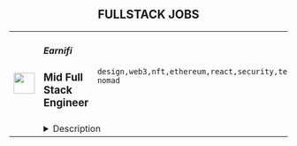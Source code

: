 <div align="center"><h2>FULLSTACK JOBS</h2></div><table><tr>
                <td width="100" height="100" rowspan="2">
                    <img src="https://remoteok.com/assets/img/jobs/eeb0fb56715252ef9829637b3ba1a0d71671520541.png" width="38px" height="auto">
                </td>
                <td width="300">
                    <h5>Earnifi</h5>
                    <h3>Mid Full Stack Engineer</h3>
                </td>
                <td width="300">
                    <code>design,web3,nft,ethereum,react,security,testing,test,ui,code,javascript,typescript,api,engineer,digital nomad</code>
                </td>
                <td width="200">
                <text>5 days ago</text>
                </td>
                <td width="100" rowspan="2">
                <a href="https://remoteOK.com/remote-jobs/remote-mid-full-stack-engineer-earnifi-166883" align="right" target="_blank">Apply</a>
                </td>
            </tr>
            <tr>
                <td colspan="3">
                <details><summary>Description</summary>
                <h3>Who is Earnifi?</h3>

<p>Earnifi is THE web3 notification platform. With airdrops, POAP tokens, ENS names, and NFT notifications going out to over 235,000 Ethereum addresses, Earnifi has brought over $150 million to everyday users since launching in February 2021.</p>

<p>Earnifi is fully remote and looking to work with folks who thrive in a distributed world across both time zones and language barriers. English fluency is required as well as time-change overlap with the United States.</p>

<p>From <a href="https://showcase.ethglobal.com/marketmake/claimable" rel="noopener noreferrer nofollow">the birth of Earnifi from EthGlobalâs hackathon</a>, Earnifi has been relentlessly focused on product and delivering value quickly. Earnifi is a small team that operates with very few meetings.</p>

<h3>Responsibilities</h3>

<ul>
        <li>Create and maintain the React + ExpressJS TypeScript codebases</li>
        <li>Rapidly implement functional UI elements from design mocks, with an eye toward performance and accessibility</li>
        <li>Create a unified component library for use across Earnifi products</li>
        <li>Create and maintain the private Earnifi TypeScript APIs</li>
        <li>Know when to create abstractions vs. one-off features</li>
        <li>Understand when and how to test with jest</li>
        <li>Ensure that components are functional, performant, and mobile-friendly</li>
</ul>

<h3>Requirements</h3>

<ul>
        <li>Please send your github link along with your resume</li>
        <li>At least 1 year of React experience</li>
        <li>At least 2 years of JavaScript or TypeScript experience</li>
        <li>Experience with caching, auth (JWT tokens), and cookies</li>
        <li>Prior experience working with REST backends in user-facing applications</li>
        <li>A desire to keep up with modern best practices, linting, typing, and testing for an API with tens of thousands of requests per day.</li>
</ul>

<h3>Nice to Have</h3>

<ul>
        <li>Familiarity with best practices around security (WAFs, rate-limiting, etc)</li>
        <li>Familiarity with the web3 stack (ethers.js or essential-eth, RPC endpoints, Etherscan, and ABIs)</li>
        <li>â¥ 4 work-hour overlap with MST time zone</li>
        <li>Prior experience with monorepos</li>
        <li>Degree in computer science or code school</li>
</ul><br/><br/>Please mention the word **JUBILATION** and tag RMzQuMTQ1LjE0MS43OA== when applying to show you read the job post completely (#RMzQuMTQ1LjE0MS43OA==). This is a beta feature to avoid spam applicants. Companies can search these words to find applicants that read this and see they're human.
                </details>
                </td>
            </tr></table>
